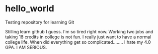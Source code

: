# hello_world
Testing repository for learning Git

Stilling learn github I guess.
I'm so tired right now. Working two jobs and taking 18 credits in college is not fun. I really just want to have a normal college life. When did everything get so complicated........ I hate my 4.0 GPA. I AM SERIOUS.
